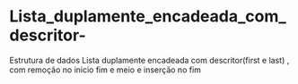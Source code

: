 # Lista_duplamente_encadeada_com_descritor-
Estrutura de dados Lista duplamente encadeada com descritor(first e last) , com remoção no inicio fim e meio e inserção no fim
